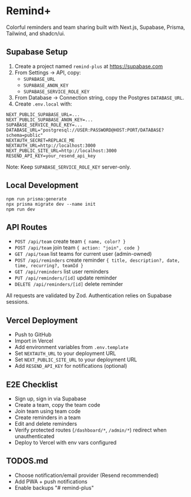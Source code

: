 # Remind+

Colorful reminders and team sharing built with Next.js, Supabase, Prisma, Tailwind, and shadcn/ui.

## Supabase Setup

1. Create a project named `remind-plus` at https://supabase.com
2. From Settings → API, copy:
   - `SUPABASE_URL`
   - `SUPABASE_ANON_KEY`
   - `SUPABASE_SERVICE_ROLE_KEY`
3. From Database → Connection string, copy the Postgres `DATABASE_URL`.
4. Create `.env.local` with:

```
NEXT_PUBLIC_SUPABASE_URL=...
NEXT_PUBLIC_SUPABASE_ANON_KEY=...
SUPABASE_SERVICE_ROLE_KEY=...
DATABASE_URL="postgresql://USER:PASSWORD@HOST:PORT/DATABASE?schema=public"
NEXTAUTH_SECRET=REPLACE_ME
NEXTAUTH_URL=http://localhost:3000
NEXT_PUBLIC_SITE_URL=http://localhost:3000
RESEND_API_KEY=your_resend_api_key
```

Note: Keep `SUPABASE_SERVICE_ROLE_KEY` server-only.

## Local Development

```
npm run prisma:generate
npx prisma migrate dev --name init
npm run dev
```

## API Routes

- `POST /api/team` create team `{ name, color? }`
- `POST /api/team` join team `{ action: "join", code }`
- `GET /api/team` list teams for current user (admin-owned)
- `POST /api/reminders` create reminder `{ title, description?, date, time, recurring?, teamId }`
- `GET /api/reminders` list user reminders
- `PUT /api/reminders/[id]` update reminder
- `DELETE /api/reminders/[id]` delete reminder

All requests are validated by Zod. Authentication relies on Supabase sessions.

## Vercel Deployment

- Push to GitHub
- Import in Vercel
- Add environment variables from `.env.template`
- Set `NEXTAUTH_URL` to your deployment URL
 - Set `NEXT_PUBLIC_SITE_URL` to your deployment URL
 - Add `RESEND_API_KEY` for notifications (optional)

## E2E Checklist

- Sign up, sign in via Supabase
- Create a team, copy the team code
- Join team using team code
- Create reminders in a team
- Edit and delete reminders
- Verify protected routes (`/dashboard/*`, `/admin/*`) redirect when unauthenticated
- Deploy to Vercel with env vars configured

## TODOS.md

- Choose notification/email provider (Resend recommended)
- Add PWA + push notifications
- Enable backups
"# remind-plus" 
